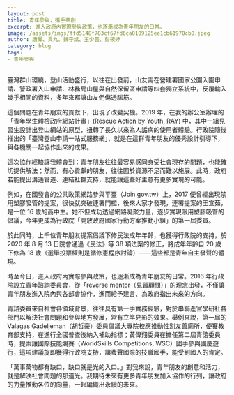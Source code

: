 ```yaml
---
layout: post
title: 青年參與，攜手共創
excerpt: 進入政府內實際參與政策，也逐漸成為青年朋友的日常。
image: /assets/imgs/ffd5148f783cf67fd6ca0109125ee1cb61970cb0.jpeg
author: 唐鳳、貢丸、魏守斌、王少芸、彭筱婷
category: blog
tags:
- 青年參與
---
```


臺灣群山環繞，登山活動盛行，以往在出發前，山友需在營建署國家公園入園申請、警政署入山申請、林務局山屋與自然保留區申請等四套獨立系統中，反覆輸入幾乎相同的資料，多年來都讓山友們傷透腦筋。

這個問題在青年朋友的貢獻下，出現了改變契機。2019 年，在我的辦公室辦理的「青年學生體檢政府網站計畫」(Rescue Action by Youth, RAY) 中，其中一組見習生設計出登山網站的原型，扭轉了長久以來為人詬病的使用者體驗。行政院隨後推出的「臺灣登山申請一站式服務網」，就是在這群青年朋友的優秀設計引導下，與各機關一起協作出來的成果。

這次協作經驗讓我體會到：青年朋友往往最容易感同身受社會現存的問題，也能確切提供解法；然而，有心貢獻的朋友，往往囿於資源不足而難以施展。此時，政府若能提出溝通管道、連結社群支持，就能讓這些好主意有更多實現的可能。

例如，在國發會的公共政策網路參與平臺（Join.gov.tw）上，2017 便曾經出現禁用塑膠吸管的提案，很快就突破連署門檻，後來大家才發現，連署提案的王宣茹，是一位 16 歲的高中生。她不但成功透過網路凝聚力量，逐步實現限用塑膠吸管的倡議，今年更成為行政院「開放政府國家行動方案推動小組」的第一屆委員。

於此同時，上千位青年朋友提案倡議下修民法成年年齡，也獲得行政院的支持，於 2020 年 8 月 13 日院會通過《民法》等 38 項法案的修正，將成年年齡自 20 歲下修為 18 歲（選舉投票權則是循修憲程序討論）——這些都是青年自主發聲的體現。

時至今日，進入政府內實際參與政策，也逐漸成為青年朋友的日常。2016 年行政院設立青年諮詢委員會，從「reverse mentor（見習顧問）」的理念出發，不僅讓青年朋友進入院內與各部會協作，進而給予建言、為政府指出未來的方向。

青諮委員來自社會各領域背景，往往具有第一手實務經驗，對於串聯產官學研社各部門以解決社會問題和參與地方發展，常有立竿見影的效果。舉例來說，第一屆的 Valagas Gadeljeman（胡哲豪）委員倡議大專院校應推動性別友善廁所，便獲教育部支持，在進行全國普查後納入補助指標；黃偉翔委員在擔任第二屆青諮委員時，提案讓國際技能競賽（WorldSkills Competitions, WSC）國手參與國慶遊行，這項建議旋即獲得行政院支持，讓蜚聲國際的技職國手，能受到國人的肯定。

「萬事萬物都有缺口，缺口就是光的入口。」對我來說，青年朋友的創意和活力，就是解決社會問題的那道光。我期待未來有更多青年朋友加入協作的行列，讓政府的力量推動各位的向量，一起編織出永續的未來。
